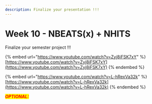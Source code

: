 ```yaml
---
description: Finalize your presentation !!!
---
```


# Week 10 - NBEATS(x) + NHITS



Finalize your semester project !!!

{% embed url="https://www.youtube.com/watch?v=Zyj8iFSK7xY" %}
[https://www.youtube.com/watch?v=Zyj8iFSK7xY](https://www.youtube.com/watch?v=Zyj8iFSK7xY)
{% endembed %}

{% embed url="https://www.youtube.com/watch?v=L-hRexVa32k" %}
[https://www.youtube.com/watch?v=L-hRexVa32k](https://www.youtube.com/watch?v=L-hRexVa32k)
{% endembed %}



_<mark style="color:red;">**OPTIONAL:**</mark>_
